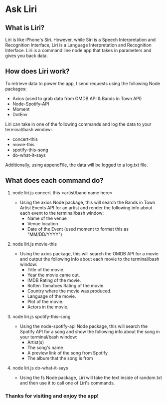 # Ask Liri

## What is Liri? ##

Liri is like iPhone's Siri. However, while Siri is a Speech Interpretation and Recognition Interface, Liri is a Language Interpretation and Recognition Interface. Liri is a command line node app that takes in parameters and gives you back data.

## How does Liri work? ##

To retrieve data to power the app, I send requests using the following Node packages:
* Axios (used to grab data from OMDB API & Bands in Town API)
* Node-Spotify-API
* Moment
* DotEnv

Liri can take in one of the following commands and log the data to your terminal/bash window:
* concert-this
* movie-this
* spotify-this-song
* do-what-it-says

Additionally, using appendFile, the data will be logged to a log.txt file.

## What does each command do? ##

1. node liri.js concert-this <artist/band name here>
    * Using the axios Node package, this will search the Bands in Town Artist Events API for an artist and render the following info about each event to the terminal/bash window:
        - Name of the venue
        - Venue location
        - Date of the Event (used moment to format this as "MM/DD/YYYY")

2. node liri.js movie-this <movie name here>
    * Using the axios package, this will search the OMDB API for a movie and output the following info about each movie to the terminal/bash window:
        - Title of the movie.
        - Year the movie came out.
        - IMDB Rating of the movie.
        - Rotten Tomatoes Rating of the movie.
        - Country where the movie was produced.
        - Language of the movie.
        - Plot of the movie.
        - Actors in the movie.

3. node liri.js spotify-this-song <song name here>
    * Using the node-spotify-api Node package, this will search the Spotify API for a song and show the following info about the song in your terminal/bash window:
        - Artist(s)
        - The song's name
        - A preview link of the song from Spotify
        - The album that the song is from

4. node liri.js do-what-it-says
    * Using the fs Node package, Liri will take the text inside of random.txt and then use it to call one of Liri's commands.


### Thanks for visiting and enjoy the app! ###




